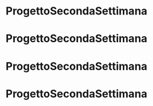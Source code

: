 # ProgettoSecondaSettimana
# ProgettoSecondaSettimana
# ProgettoSecondaSettimana
# ProgettoSecondaSettimana
